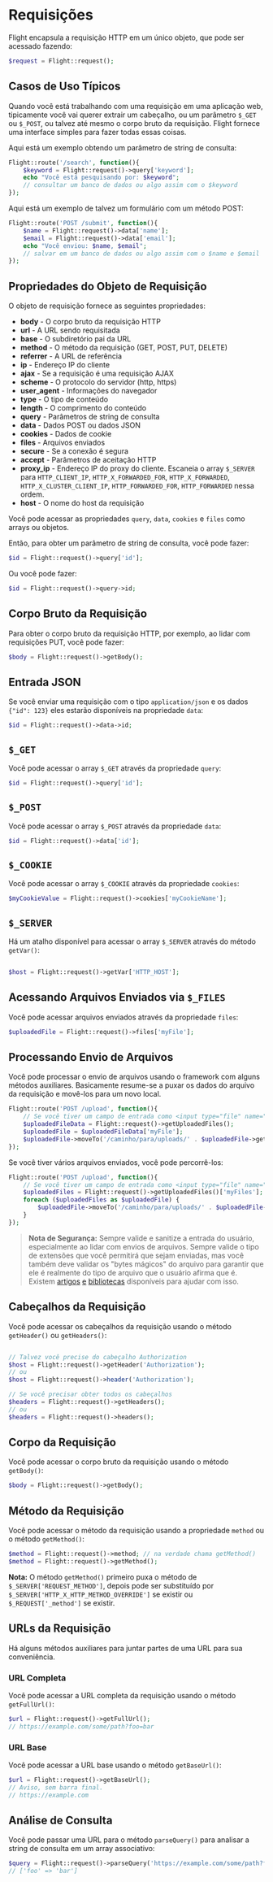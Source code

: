 # Requisições

Flight encapsula a requisição HTTP em um único objeto, que pode ser
acessado fazendo:

```php
$request = Flight::request();
```

## Casos de Uso Típicos

Quando você está trabalhando com uma requisição em uma aplicação web, tipicamente você vai
querer extrair um cabeçalho, ou um parâmetro `$_GET` ou `$_POST`, ou talvez
até mesmo o corpo bruto da requisição. Flight fornece uma interface simples para fazer todas essas coisas.

Aqui está um exemplo obtendo um parâmetro de string de consulta:

```php
Flight::route('/search', function(){
	$keyword = Flight::request()->query['keyword'];
	echo "Você está pesquisando por: $keyword";
	// consultar um banco de dados ou algo assim com o $keyword
});
```

Aqui está um exemplo de talvez um formulário com um método POST:

```php
Flight::route('POST /submit', function(){
	$name = Flight::request()->data['name'];
	$email = Flight::request()->data['email'];
	echo "Você enviou: $name, $email";
	// salvar em um banco de dados ou algo assim com o $name e $email
});
```

## Propriedades do Objeto de Requisição

O objeto de requisição fornece as seguintes propriedades:

- **body** - O corpo bruto da requisição HTTP
- **url** - A URL sendo requisitada
- **base** - O subdiretório pai da URL
- **method** - O método da requisição (GET, POST, PUT, DELETE)
- **referrer** - A URL de referência
- **ip** - Endereço IP do cliente
- **ajax** - Se a requisição é uma requisição AJAX
- **scheme** - O protocolo do servidor (http, https)
- **user_agent** - Informações do navegador
- **type** - O tipo de conteúdo
- **length** - O comprimento do conteúdo
- **query** - Parâmetros de string de consulta
- **data** - Dados POST ou dados JSON
- **cookies** - Dados de cookie
- **files** - Arquivos enviados
- **secure** - Se a conexão é segura
- **accept** - Parâmetros de aceitação HTTP
- **proxy_ip** - Endereço IP do proxy do cliente. Escaneia o array `$_SERVER` para `HTTP_CLIENT_IP`, `HTTP_X_FORWARDED_FOR`, `HTTP_X_FORWARDED`, `HTTP_X_CLUSTER_CLIENT_IP`, `HTTP_FORWARDED_FOR`, `HTTP_FORWARDED` nessa ordem.
- **host** - O nome do host da requisição

Você pode acessar as propriedades `query`, `data`, `cookies` e `files`
como arrays ou objetos.

Então, para obter um parâmetro de string de consulta, você pode fazer:

```php
$id = Flight::request()->query['id'];
```

Ou você pode fazer:

```php
$id = Flight::request()->query->id;
```

## Corpo Bruto da Requisição

Para obter o corpo bruto da requisição HTTP, por exemplo, ao lidar com requisições PUT,
você pode fazer:

```php
$body = Flight::request()->getBody();
```

## Entrada JSON

Se você enviar uma requisição com o tipo `application/json` e os dados `{"id": 123}`
eles estarão disponíveis na propriedade `data`:

```php
$id = Flight::request()->data->id;
```

## `$_GET`

Você pode acessar o array `$_GET` através da propriedade `query`:

```php
$id = Flight::request()->query['id'];
```

## `$_POST`

Você pode acessar o array `$_POST` através da propriedade `data`:

```php
$id = Flight::request()->data['id'];
```

## `$_COOKIE`

Você pode acessar o array `$_COOKIE` através da propriedade `cookies`:

```php
$myCookieValue = Flight::request()->cookies['myCookieName'];
```

## `$_SERVER`

Há um atalho disponível para acessar o array `$_SERVER` através do método `getVar()`:

```php

$host = Flight::request()->getVar['HTTP_HOST'];
```

## Acessando Arquivos Enviados via `$_FILES`

Você pode acessar arquivos enviados através da propriedade `files`:

```php
$uploadedFile = Flight::request()->files['myFile'];
```

## Processando Envio de Arquivos

Você pode processar o envio de arquivos usando o framework com alguns métodos auxiliares. Basicamente 
resume-se a puxar os dados do arquivo da requisição e movê-los para um novo local.

```php
Flight::route('POST /upload', function(){
	// Se você tiver um campo de entrada como <input type="file" name="myFile">
	$uploadedFileData = Flight::request()->getUploadedFiles();
	$uploadedFile = $uploadedFileData['myFile'];
	$uploadedFile->moveTo('/caminho/para/uploads/' . $uploadedFile->getClientFilename());
});
```

Se você tiver vários arquivos enviados, você pode percorrê-los:

```php
Flight::route('POST /upload', function(){
	// Se você tiver um campo de entrada como <input type="file" name="myFiles[]">
	$uploadedFiles = Flight::request()->getUploadedFiles()['myFiles'];
	foreach ($uploadedFiles as $uploadedFile) {
		$uploadedFile->moveTo('/caminho/para/uploads/' . $uploadedFile->getClientFilename());
	}
});
```

> **Nota de Segurança:** Sempre valide e sanitize a entrada do usuário, especialmente ao lidar com envios de arquivos. Sempre valide o tipo de extensões que você permitirá que sejam enviadas, mas você também deve validar os "bytes mágicos" do arquivo para garantir que ele é realmente do tipo de arquivo que o usuário afirma que é. Existem [artigos](https://dev.to/yasuie/php-file-upload-check-uploaded-files-with-magic-bytes-54oe) [e](https://amazingalgorithms.com/snippets/php/detecting-the-mime-type-of-an-uploaded-file-using-magic-bytes/) [bibliotecas](https://github.com/RikudouSage/MimeTypeDetector) disponíveis para ajudar com isso.

## Cabeçalhos da Requisição

Você pode acessar os cabeçalhos da requisição usando o método `getHeader()` ou `getHeaders()`:

```php

// Talvez você precise do cabeçalho Authorization
$host = Flight::request()->getHeader('Authorization');
// ou
$host = Flight::request()->header('Authorization');

// Se você precisar obter todos os cabeçalhos
$headers = Flight::request()->getHeaders();
// ou
$headers = Flight::request()->headers();
```

## Corpo da Requisição

Você pode acessar o corpo bruto da requisição usando o método `getBody()`:

```php
$body = Flight::request()->getBody();
```

## Método da Requisição

Você pode acessar o método da requisição usando a propriedade `method` ou o método `getMethod()`:

```php
$method = Flight::request()->method; // na verdade chama getMethod()
$method = Flight::request()->getMethod();
```

**Nota:** O método `getMethod()` primeiro puxa o método de `$_SERVER['REQUEST_METHOD']`, depois pode ser substituído 
por `$_SERVER['HTTP_X_HTTP_METHOD_OVERRIDE']` se existir ou `$_REQUEST['_method']` se existir.

## URLs da Requisição

Há alguns métodos auxiliares para juntar partes de uma URL para sua conveniência.

### URL Completa

Você pode acessar a URL completa da requisição usando o método `getFullUrl()`:

```php
$url = Flight::request()->getFullUrl();
// https://example.com/some/path?foo=bar
```
### URL Base

Você pode acessar a URL base usando o método `getBaseUrl()`:

```php
$url = Flight::request()->getBaseUrl();
// Aviso, sem barra final.
// https://example.com
```

## Análise de Consulta

Você pode passar uma URL para o método `parseQuery()` para analisar a string de consulta em um array associativo:

```php
$query = Flight::request()->parseQuery('https://example.com/some/path?foo=bar');
// ['foo' => 'bar']
```